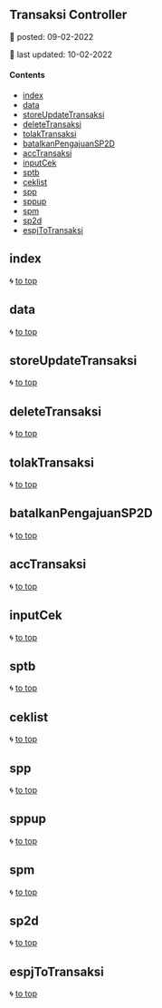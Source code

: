 ## Transaksi Controller

:date: posted\: 09-02-2022

:memo: last updated\: 10-02-2022

#### Contents

- [index](#index)
- [data](#data)
- [storeUpdateTransaksi](#storeupdatetransaksi)
- [deleteTransaksi](#deletetransaksi)
- [tolakTransaksi](#tolaktransaksi)
- [batalkanPengajuanSP2D](#batalkanpengajuansp2d)
- [accTransaksi](#acctransaksi)
- [inputCek](#inputcek)
- [sptb](#sptb)
- [ceklist](#ceklist)
- [spp](#spp)
- [sppup](#sppup)
- [spm](#spm)
- [sp2d](#sp2d)
- [espjToTransaksi](#espjtotransaksi)

## index 

:cyclone: [to top](#contents)

## data

:cyclone: [to top](#contents)

## storeUpdateTransaksi

:cyclone: [to top](#contents)

## deleteTransaksi

:cyclone: [to top](#contents)

## tolakTransaksi

:cyclone: [to top](#contents)

## batalkanPengajuanSP2D

:cyclone: [to top](#contents)

## accTransaksi

:cyclone: [to top](#contents)

## inputCek

:cyclone: [to top](#contents)

## sptb

:cyclone: [to top](#contents)

## ceklist

:cyclone: [to top](#contents)

## spp

:cyclone: [to top](#contents)

## sppup

:cyclone: [to top](#contents)

## spm

:cyclone: [to top](#contents)

## sp2d

:cyclone: [to top](#contents)

## espjToTransaksi

:cyclone: [to top](#contents)


